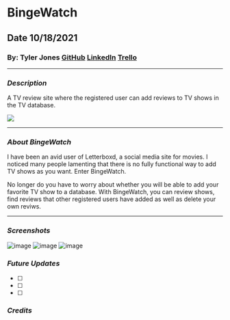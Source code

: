 # BingeWatch

## Date 10/18/2021

### By: Tyler Jones [GitHub](https://github.com/msiroilem) [LinkedIn](https://www.linkedin.com/in/tylerwadejones/) [Trello](https://trello.com/b/Mp2eyaMe/bingewatch)

---

### **_Description_**

A TV review site where the registered user can add reviews to TV shows in the TV database.

![](https://i.ibb.co/Gc4Fx9r/postgres.jpg)

---

### **_About BingeWatch_**

I have been an avid user of Letterboxd, a social media site for movies. I noticed many people lamenting that there is no fully functional way to add TV shows as you want. Enter BingeWatch.

No longer do you have to worry about whether you will be able to add your favorite TV show to a database. With BingeWatch, you can review shows, find reviews that other registered users have added as well as delete your own reviws.

---

### **_Screenshots_**

![image]()
![image]()
![image]()

### **_Future Updates_**

- [ ]
- [ ]
- [ ]

### **_Credits_**
